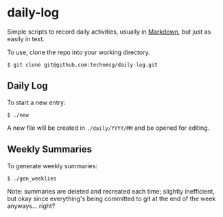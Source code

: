 daily-log
=========

Simple scripts to record daily activities, usually in [Markdown](http://daringfireball.net/projects/markdown/), but just as easily in text.

To use, clone the repo into your working directory.

	$ git clone git@github.com:technmsg/daily-log.git
	
Daily Log
---

To start a new entry:

	$ ./new

A new file will be created in `./daily/YYYY/MM` and be opened for editing.

Weekly Summaries
---

To generate weekly summaries:

	$ ./gen_weeklies
	
Note: summaries are deleted and recreated each time; slightly inefficient, but okay since everything's being committed to git at the end of the week anyways... right? 
